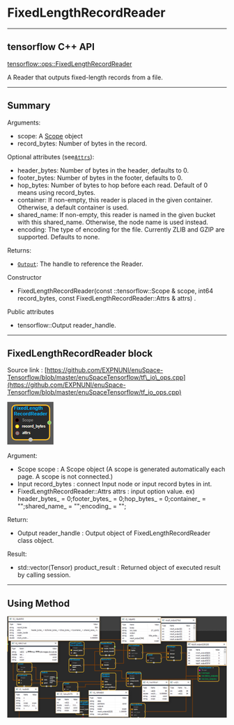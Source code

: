 # FixedLengthRecordReader

---

## tensorflow C++ API

[tensorflow::ops::FixedLengthRecordReader](https://www.tensorflow.org/api_docs/cc/class/tensorflow/ops/fixed-length-record-reader)

A Reader that outputs fixed-length records from a file.

---

## Summary

Arguments:

* scope: A [Scope](https://www.tensorflow.org/api_docs/cc/class/tensorflow/scope.html#classtensorflow_1_1_scope) object
* record\_bytes: Number of bytes in the record.

Optional attributes \(see[`Attrs`](https://www.tensorflow.org/api_docs/cc/struct/tensorflow/ops/fixed-length-record-reader/attrs.html#structtensorflow_1_1ops_1_1_fixed_length_record_reader_1_1_attrs)\):

* header\_bytes: Number of bytes in the header, defaults to 0.
* footer\_bytes: Number of bytes in the footer, defaults to 0.
* hop\_bytes: Number of bytes to hop before each read. Default of 0 means using record\_bytes.
* container: If non-empty, this reader is placed in the given container. Otherwise, a default container is used.
* shared\_name: If non-empty, this reader is named in the given bucket with this shared\_name. Otherwise, the node name is used instead.
* encoding: The type of encoding for the file. Currently ZLIB and GZIP are supported. Defaults to none.

Returns:

* [`Output`](https://www.tensorflow.org/api_docs/cc/class/tensorflow/output.html#classtensorflow_1_1_output): The handle to reference the Reader.

Constructor

* FixedLengthRecordReader\(const ::tensorflow::Scope & scope, int64 record\_bytes, const FixedLengthRecordReader::Attrs & attrs\) .

Public attributes

* tensorflow::Output reader\_handle.

---

## FixedLengthRecordReader block

Source link : [https://github.com/EXPNUNI/enuSpace-Tensorflow/blob/master/enuSpaceTensorflow/tf\_io\_ops.cpp](https://github.com/EXPNUNI/enuSpace-Tensorflow/blob/master/enuSpaceTensorflow/tf_io_ops.cpp)

![](/assets/io_FixedLengthRecordReader_Symbol.png)

Argument:

* Scope scope : A Scope object \(A scope is generated automatically each page. A scope is not connected.\)
* Input record\_bytes : connect  Input node or input record bytes in int.
* FixedLengthRecordReader::Attrs attrs : input option value. ex\) header\_bytes\_ = 0;footer\_bytes\_ = 0;hop\_bytes\_ = 0;container\_ = "";shared\_name\_ = "";encoding\_ = "";

Return:

* Output reader\_handle : Output object of FixedLengthRecordReader class object.

Result:

* std::vector\(Tensor\) product\_result : Returned object of executed result by calling session.

---

## Using Method

![](/assets/io_FixedLengthRecordReader_Method.png)

